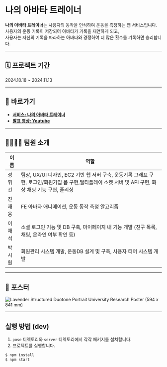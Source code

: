 # 나의 아바타 트레이너

**나의 아바타 트레이너**는 사용자의 동작을 인식하여 운동을 측정하는 웹 서비스입니다.  
사용자의 운동 기록이 저장되어 아바타가 기록을 재연하게 되고,  
사용자는 자신의 기록을 따라하는 아바타와 경쟁하여 더 많은 횟수를 기록하면 승리합니다.

---

## 🗓️ 프로젝트 기간  
2024.10.18 ~ 2024.11.13  

---

## 🔗 바로가기  
- **[서비스: 나의 아바타 트레이너]()**  
- **[발표 영상: Youtube](https://youtu.be/xrP23naImNA)**

---

## 👨‍👨‍👦‍👦 팀원 소개  

| 이름     | 역할     |
|----------|----------|
| 정휘건   | 팀장, UX/UI 디자인,  EC2 기반 웹 서버 구축, 운동기록 그래프 구현, 로그인/회원가입 폼 구현,멀티플레이 소켓 서버 및 API 구현, 화상 채팅 기능 구현, 폴리싱          |
| 진재웅   | FE 아바타 애니메이션, 운동 동작 측정 알고리즘         |
| 이재석   | 소셜 로그인 기능 및 DB 구축, 마이페이지 내 기능 개발 (친구 목록, 채팅, 온라인 여부 확인 등)  |
| 박시원   | 회원관리 시스템 개발, 운동DB 설계 및 구축, 사용자 티어 시스템 개발  |

---

## 📜 포스터  
![Lavender Structured Duotone Portrait University Research Poster (594 x 841 mm)](https://github.com/user-attachments/assets/4be09cf9-26cb-4fd0-8abc-4bbb8f4fd412)


---

## 실행 방법 (dev)

1. `pose` 디렉토리와 `server` 디렉토리에서 각각 패키지를 설치합니다.  
2. 프로젝트를 실행합니다.  

```bash
$ npm install
$ npm start
